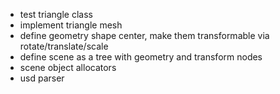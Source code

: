 * test triangle class
* implement triangle mesh
* define geometry shape center, make them transformable via rotate/translate/scale
* define scene as a tree with geometry and transform nodes
* scene object allocators
* usd parser
